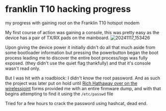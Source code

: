 # franklin T10 hacking progress
my progress with gaining root on the Franklin T10 hotspot modem

My first course of action was gaining a console, this was pretty easy as the device has a pair of TX/RX pads on the mainboard.
![20241117_153426](https://github.com/user-attachments/assets/c3fa280e-a0f4-4236-a063-065c39732ea7)

 
Upon giving the device power it initially didn't do all that much aside from some bootloader information but pressing the powerbutton began the boot process leading me to discover the entire boot process/logs was fully exposed. (they didn't use the quiet flag thankfully) and that it's console wasn't read only.

But I was hit with a roadblock: I didn't know the root password. And as such the project was later put on hold until [Rich Hathaway over on the wirelessjoint](https://wirelessjoint.com/viewtopic.php?t=4168) forms provided me with an entire firmware dump, and with that begins attempting to find it using the `/etc/passwd` file

Tried for a few hours to crack the password using hashcat, dead end.


